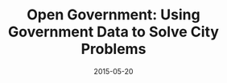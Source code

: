 ---
layout: post
categories: 
- talk
title: "Open Government: Using Government Data to Solve City Problems"
location: "FWD.us Monthly"
date: 2015-05-20
image: /images/talks/fwdmonthly.png
description: "I gave a talk at FWD.us Monthly on the types of problems that civic tech can solve, featuring <a href='http://chicagolobbyists.org'>Chicago Lobbysts</a>, <a href='http://clearstreets.org'>ClearStreets</a>, <a href='http://istheresewageinthechicagoriver.com/'>Is There Sewage in the Chicago River?</a> and <a href='http://largelots.org'>Large Lots</a>. <a href='https://docs.google.com/presentation/d/1MuTTih4MNlEx9cH18i6qCRt5mbKgb6DENfc6QkNBSZ0/edit#slide=id.p'>See my presentation slides</a>."
link: http://www.fwd.us/field_052015_fwdmonthlychi
tags: 
 - presentation
medium: writeup
featured: false
published: true
---